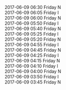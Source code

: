 2017-06-09 06:30 Friday  N  
2017-06-09 06:05 Friday  I  
2017-06-09 06:00 Friday  N  
2017-06-09 05:50 Friday  I  
2017-06-09 05:40 Friday  N  
2017-06-09 05:25 Friday  I  
2017-06-09 05:20 Friday  N  
2017-06-09 04:55 Friday  I  
2017-06-09 04:45 Friday  N  
2017-06-09 04:25 Friday  I  
2017-06-09 04:15 Friday  N  
2017-06-09 04:10 Friday  I  
2017-06-09 04:00 Friday  N  
2017-06-09 03:50 Friday  I  
2017-06-09 03:45 Friday  N  
